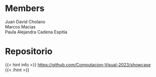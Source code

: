 # Members

Juan David Cholano <br /> 
Marcos Macias <br /> 
Paula Alejandra Cadena Espitia <br /> 

# Repositorio

{{< hint info >}}
https://github.com/Computacion-Visual-2023/showcase
{{< /hint >}}